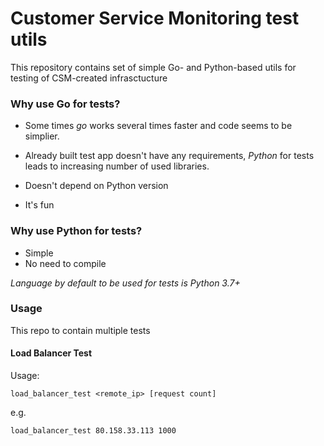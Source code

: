 # Customer Service Monitoring test utils

This repository contains set of simple Go- and Python-based utils for testing of CSM-created infrasctucture

### Why use Go for tests?

 - Some times *go* works several times faster and code seems to be simplier.

 - Already built test app doesn't have any requirements, *Python* for tests leads to increasing number of used libraries.
 
 - Doesn't depend on Python version

 - It's fun

### Why use Python for tests?
 - Simple
 - No need to compile 

*Language by default to be used for tests is Python 3.7+*

### Usage

This repo to contain multiple tests

#### Load Balancer Test
Usage:

`load_balancer_test <remote_ip> [request count]`

e.g.

`load_balancer_test 80.158.33.113 1000`
